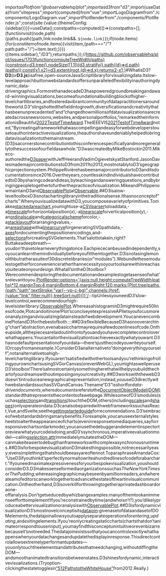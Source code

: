 <scriptsetup>import*asPlotfrom"@observablehq/plot";import*asd3from"d3";import{useData}from"vitepress";import{computed}from"vue";importLogoDiagramfrom"./components/LogoDiagram.vue";importPlotRenderfrom"./components/PlotRender.js";const{site:{value:{themeConfig:{sidebar}}}}=useData();constpaths=computed(()=>{constpaths=[];(functionvisit(node,path){paths.push({path,link:node.link&&`.${node.link}`});if(node.items){for(constitemofnode.items){visit(item,(path==="/"?path:path+"/")+item.text);}}})({items:sidebar},"/D3");returnpaths;});//https://github.com/observablehq/plot/issues/1703functioncomputeTreeWidth(paths){constroot=d3.tree().nodeSize([1,1])(d3.stratify().path((d)=>d.path)(paths));const[x1,x2]=d3.extent(root,(d)=>d.x);returnx2-x1;}</script>#WhatisD3?<LogoDiagram/>**D3**(or**D3.js**)isafree,open-sourceJavaScriptlibraryforvisualizingdata.Itslow-levelapproachbuiltonwebstandardsoffersunparalleledflexibilityinauthoringdynamic,data-drivengraphics.FormorethanadecadeD3haspoweredgroundbreakingandaward-winningvisualizations,becomeafoundationalbuildingblockofhigher-levelchartlibraries,andfosteredavibrantcommunityofdatapractitionersaroundtheworld.D3“slingshottedthefieldintogrowth,diversificationandcreativitythathasbeenunprecedented”and“changedhowmillionsofdatavisualizationsarecreatedacrossnewsrooms,websites,andpersonalportfolios,”remarkedtheInformationisBeautiful[2022TestofTimeAward](https://nightingaledvs.com/information-is-beautiful-awards-test-of-time/).TheIEEEVIS[2021TestofTimeAward](https://ieeevis.org/year/2021/info/awards/test-of-time-awards)noted,“Bycreatingaframeworkthatwascompellingandeasyforwebdeveloperstousetoauthorinteractivevisualizations,theauthorshaveundeniablyhelpedtobringdatavisualizationtothemainstream.[D3]isacornerstonecontributiontothisconferencespecificallyandmoregenerallytothesuccessofourfieldasawhole.”D3wascreatedbyMikeBostockin2011.Mikeco-authoredthe[D3paper](http://vis.stanford.edu/papers/d3)withJeffHeerandVadimOgievetskyatStanford.JasonDaviesmademajorcontributionstoD3from2011to2013,mostnotablytoD3’sgeographicprojectionsystem.PhilippeRivièrehasbeenamajorcontributortoD3anditsdocumentationsince2016.Overtheyears,countlesskindindividualshavecontributedtoD3bysharingcodeandideas,byteachingandansweringquestions,andbybringingpeopletogethertofurtherthepracticeofvisualization.MikeandPhilippenowmaintainD3and[ObservablePlot](https://observablehq.com/plot)at[Observable](https://observablehq.com).##D3isalow-leveltoolboxD3isnotachartinglibraryinthetraditionalsense.Ithasnoconceptof“charts”.WhenyouvisualizedatawithD3,youcomposeavarietyofprimitives.Tomakea[stackedareachart](https://observablehq.com/@d3/stacked-area-chart/2),youmightuse-a[CSVparser](./d3-dsv.md)toloaddata,-a[timescale](./d3-scale/time.md)forhorizontalposition(*x*),-a[linearscale](./d3-scale/linear.md)forverticalposition(*y*),-an[ordinalscale](./d3-scale/ordinal.md)and[categoricalscheme](./d3-scale-chromatic/categorical.md)forcolor,-a[stacklayout](./d3-shape/stack.md)forarrangingvalues,-an[areashape](./d3-shape/area.md)witha[linearcurve](./d3-shape/curve.md)forgeneratingSVGpathdata,-[axes](./d3-axis.md)fordocumentingthepositionencodings,and-[selections](./d3-selection.md)forcreatingSVGelements.That’salottotakein,right?Buttakeadeepbreath—youdon’thavetolearneverythingatonce.Eachpiececanbeusedindependently,soyoucanlearnthemindividuallybeforeyoufitthemtogether.D3isnotasinglemonolithbutratherasuiteof30discretelibraries(or“modules”).Webundlethesemodulestogetherforconvenienceratherthannecessitysoyourtoolsarewithinreachasyouiterateonyourdesign.Whatall’sintheD3toolbox?Werecommendexploringthedocumentationandexamplestogetasenseofwhat’srelevanttoyou.<PlotRender:options='{axis:null,height:computeTreeWidth(paths)*12,marginTop:4,marginBottom:4,marginRight:120,marks:[Plot.tree(paths,{path:"path",textStroke:"var(--vp-c-bg)",channels:{href:{value:"link",filter:null}},treeSort:null})]}'/>:::tipUnlessyouneedD3’slow-levelcontrol,werecommendourhigh-levelsisterlibrary:[ObservablePlot](https://observablehq.com/plot).WhereasahistograminD3mightrequire50linesofcode,Plotcandoitinone!Plot’sconciseyetexpressiveAPIletsyoufocusmoreonanalyzingandvisualizingdatainsteadofwebdevelopment.YoucanevencombinePlotandD3forthebestofboth.:::##D3isflexibleBecauseD3hasnooverarching“chart”abstraction,evenabasicchartmayrequireafewdozenlinesofcode.Ontheupside,allthepiecesarelaidoutinfrontofyouandyouhavecompletecontroloverwhathappens.Youcantailorthevisualizationtoachieveexactlywhatyouwant.D3hasnodefaultpresentationofyourdata—there’sjustthecodeyouwriteyourself.(Orcopyfromanexample.)ConsiderD3analternativeto“doingeverythingyourself”,notanalternativetoahigh-levelchartinglibrary.Ifyouaren’tsatisfiedwithothertoolsandyou’rethinkingofrollingyourownchartsusingSVGorCanvas(orevenWebGL),youmightaswellperuseD3’stoolbox!There’salmostcertainlysomethingherethatwillhelpyoubuildthechartofyourdreamswithoutimposingonyourcreativity.##D3workswiththewebD3doesn’tintroduceanewgraphicalrepresentation;instead,youuseD3directlywithwebstandardssuchasSVGandCanvas.Thename“D3”isshortfor*data-drivendocuments*,where*documents*referstothe[DocumentObjectModel(DOM)](https://developer.mozilla.org/en-US/docs/Web/API/Document_Object_Model)standardthatrepresentsthecontentsofawebpage.WhilesomeofD3’smodules(suchas[selections](./d3-selection.md)and[transitions](./d3-selection.md))touchtheDOM,others(including[scales](./d3-scale.md)and[shapes](./d3-shape.md))onlyoperateondata.D3canalsobepairedwithwebframeworkssuchasReact,Vue,andSvelte;seethe[gettingstartedguide](./getting-started.md)forrecommendations.D3’sembraceofwebstandardsbringsmanybenefits.Forexample,youcanuseexternalstylesheetstoaltertheappearanceofcharts(eveninresponsetomediaqueries,sayforresponsivechartsordarkmode);youcanusethedebuggerandelementinspectortoreviewwhatyourcodeisdoing;andD3’ssynchronous,imperativeevaluationmodel—calling[*selection*.attr](./d3-selection/modifying.md#selection_attr)immediatelymutatestheDOM—canmakeiteasiertodebugthanframeworkswithcomplexasynchronousruntimes.##D3isforbespokevisualizationD3makesthingspossible,notnecessarilyeasy;evensimplethingsthatshouldbeeasyareoftennot.ToparaphraseAmandaCox:“UseD3ifyouthinkit’sperfectlynormaltowriteahundredlinesofcodeforabarchart.”Ifyouneedmaximalexpressivenessforyourbespokevisualization,youshouldconsiderD3.D3makessenseformediaorganizationssuchas*TheNewYorkTimes*or*ThePudding*,whereasinglegraphicmaybeseenbyamillionreaders,andwhereateamofeditorscanworktogethertoadvancethestateoftheartinvisualcommunication.Ontheotherhand,D3isoverkillforthrowingtogetheraprivatedashboardoraone-offanalysis.Don’tgetseducedbywhizbangexamples:manyofthemtookanimmenseefforttoimplement!Ifyou’reconstrainedbytime(andwhoisn’t?),you’dlikelyproduceabettervisualizationoranalysiswith[ObservablePlot](https://observablehq.com/plot).##D3isfordynamicvisualizationD3’smostnovelconceptisits[datajoin](./d3-selection/joining.md):givenasetofdataandasetofDOMelements,thedatajoinallowsyoutoapplyseparateoperationsfor*entering*,*updating*,and*exiting*elements.Ifyou’reonlycreatingstaticcharts(chartsthatdon’tanimateorrespondtouserinput),youmayfindthisconceptunintuitiveorevenbizarrebecauseit’snotneeded.Thedatajoinexistssothatyoucancontrol*exactly*whathappenswhenyourdatachangesandupdatethedisplayinresponse.Thisdirectcontrolallowsextremelyperformantupdates—youonlytouchtheelementsandattributesthatneedchanging,withoutdiffingtheDOM—andsmoothanimatedtransitionsbetweenstates.D3shinesfordynamic,interactivevisualizations.(Tryoption-clickingthestatetogglesin[“512PathstotheWhiteHouse”](https://archive.nytimes.com/www.nytimes.com/interactive/2012/11/02/us/politics/paths-to-the-white-house.html)from2012.Really.)